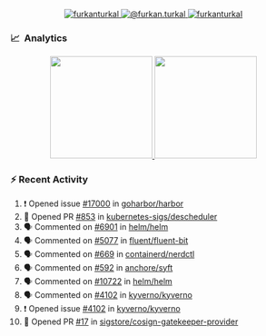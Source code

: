 <p align="center">
  <a href="https://linkedin.com/in/furkanturkal" target="blank">
    <img src="https://img.shields.io/badge/linkedin-%230077B5.svg?&style=for-the-badge&logo=linkedin&logoColor=white" alt="furkanturkal" />
  </a>
  <a href="https://medium.com/@furkan.turkal" target="blank">
    <img src="https://img.shields.io/badge/medium-%2312100E.svg?&style=for-the-badge&logo=medium&logoColor=white" alt="@furkan.turkal" />
  </a>
  <a href="https://twitter.com/furkanturkaI" target="blank">
    <img src="https://img.shields.io/badge/Twitter-1DA1F2?style=for-the-badge&logo=twitter&logoColor=white" alt="furkanturkaI" />
  </a>
</p>

### 📈 &nbsp;Analytics

<p align="center">
  <a href="https://coderstats.net/github/#Dentrax">
    <img height="180em" src="https://github-readme-stats-eight-theta.vercel.app/api?username=Dentrax&show_icons=true&theme=algolia&include_all_commits=true&count_private=true&line_height=26"/>
    <img height="180em" src="https://github-readme-stats-eight-theta.vercel.app/api/top-langs/?username=Dentrax&layout=compact&langs_count=8&theme=algolia&line_height=26"/>
  </a>
</p>

### :zap: Recent Activity

<!--START_SECTION:activity-->
1. ❗️ Opened issue [#17000](https://github.com/goharbor/harbor/issues/17000) in [goharbor/harbor](https://github.com/goharbor/harbor)
2. 💪 Opened PR [#853](https://github.com/kubernetes-sigs/descheduler/pull/853) in [kubernetes-sigs/descheduler](https://github.com/kubernetes-sigs/descheduler)
3. 🗣 Commented on [#6901](https://github.com/helm/helm/issues/6901) in [helm/helm](https://github.com/helm/helm)
4. 🗣 Commented on [#5077](https://github.com/fluent/fluent-bit/issues/5077) in [fluent/fluent-bit](https://github.com/fluent/fluent-bit)
5. 🗣 Commented on [#669](https://github.com/containerd/nerdctl/issues/669) in [containerd/nerdctl](https://github.com/containerd/nerdctl)
6. 🗣 Commented on [#592](https://github.com/anchore/syft/issues/592) in [anchore/syft](https://github.com/anchore/syft)
7. 🗣 Commented on [#10722](https://github.com/helm/helm/issues/10722) in [helm/helm](https://github.com/helm/helm)
8. 🗣 Commented on [#4102](https://github.com/kyverno/kyverno/issues/4102) in [kyverno/kyverno](https://github.com/kyverno/kyverno)
9. ❗️ Opened issue [#4102](https://github.com/kyverno/kyverno/issues/4102) in [kyverno/kyverno](https://github.com/kyverno/kyverno)
10. 💪 Opened PR [#17](https://github.com/sigstore/cosign-gatekeeper-provider/pull/17) in [sigstore/cosign-gatekeeper-provider](https://github.com/sigstore/cosign-gatekeeper-provider)
<!--END_SECTION:activity-->
